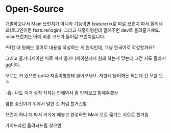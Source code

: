 # Open-Source

개발하고나서 Main 브런치가 아니라 기능이면 feature/ㅁ로 따로 브런치 파서 올리세요(로그인이면 feature/login). 그리고 재홍이형한테 말해주면 dev로 올려줄거에요. main브런치는 아예 최종 코드가 들어갈 브런치입니다.

PR할 때 원래는 영어로 내용을 작성하는 게 원칙인데, 그냥 한국어로 작성할까요?

그리고 올가니제이션 따로 파서 올가니제이션에서 원래 하는게 맞는데 그건 저도 몰라서 gg이야.

모르는 거 있으면 gpt나 재홍이형한테 물어보세요. 저한테 물어봐돈 되는데 전 모를 듯 ㅎ

-홍-
나도 이거 설정 자체는 안해봐서 좀 만져보고 말해주겠삼 

암튼 종진이가 위에서 말한 것 처럼 할거긴함 

브런치 하나 더 파서 거기에 해놓고 완성하면 Main 으로 옮기는 식으로 할거임

가이드라인 올려놔드림 찾으면
